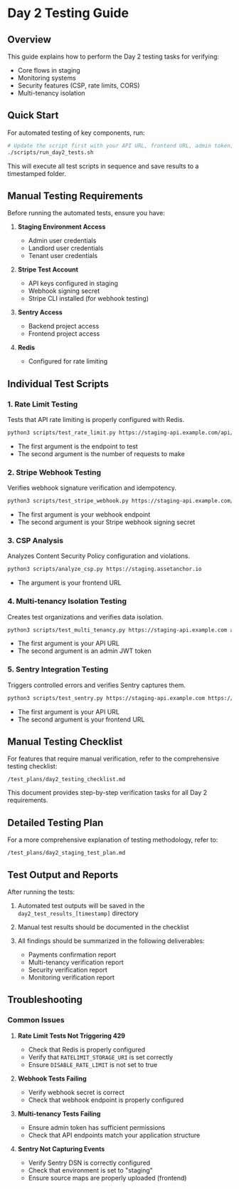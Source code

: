 # Day 2 Testing Guide

## Overview

This guide explains how to perform the Day 2 testing tasks for verifying:
- Core flows in staging
- Monitoring systems
- Security features (CSP, rate limits, CORS)
- Multi-tenancy isolation

## Quick Start

For automated testing of key components, run:

```bash
# Update the script first with your API URL, frontend URL, admin token, and webhook secret
./scripts/run_day2_tests.sh
```

This will execute all test scripts in sequence and save results to a timestamped folder.

## Manual Testing Requirements

Before running the automated tests, ensure you have:

1. **Staging Environment Access**
   - Admin user credentials
   - Landlord user credentials
   - Tenant user credentials

2. **Stripe Test Account**
   - API keys configured in staging
   - Webhook signing secret
   - Stripe CLI installed (for webhook testing)

3. **Sentry Access**
   - Backend project access
   - Frontend project access

4. **Redis**
   - Configured for rate limiting

## Individual Test Scripts

### 1. Rate Limit Testing

Tests that API rate limiting is properly configured with Redis.

```bash
python3 scripts/test_rate_limit.py https://staging-api.example.com/api/auth/login 20
```

- The first argument is the endpoint to test
- The second argument is the number of requests to make

### 2. Stripe Webhook Testing

Verifies webhook signature verification and idempotency.

```bash
python3 scripts/test_stripe_webhook.py https://staging-api.example.com/api/webhooks/stripe sk_test_webhook_secret
```

- The first argument is your webhook endpoint
- The second argument is your Stripe webhook signing secret

### 3. CSP Analysis

Analyzes Content Security Policy configuration and violations.

```bash
python3 scripts/analyze_csp.py https://staging.assetanchor.io
```

- The argument is your frontend URL

### 4. Multi-tenancy Isolation Testing

Creates test organizations and verifies data isolation.

```bash
python3 scripts/test_multi_tenancy.py https://staging-api.example.com admin_token
```

- The first argument is your API URL
- The second argument is an admin JWT token

### 5. Sentry Integration Testing

Triggers controlled errors and verifies Sentry captures them.

```bash
python3 scripts/test_sentry.py https://staging-api.example.com https://staging.assetanchor.io
```

- The first argument is your API URL
- The second argument is your frontend URL

## Manual Testing Checklist

For features that require manual verification, refer to the comprehensive testing checklist:

```
/test_plans/day2_testing_checklist.md
```

This document provides step-by-step verification tasks for all Day 2 requirements.

## Detailed Testing Plan

For a more comprehensive explanation of testing methodology, refer to:

```
/test_plans/day2_staging_test_plan.md
```

## Test Output and Reports

After running the tests:

1. Automated test outputs will be saved in the `day2_test_results_[timestamp]` directory
2. Manual test results should be documented in the checklist
3. All findings should be summarized in the following deliverables:

   - Payments confirmation report
   - Multi-tenancy verification report
   - Security verification report
   - Monitoring verification report

## Troubleshooting

### Common Issues

1. **Rate Limit Tests Not Triggering 429**
   - Check that Redis is properly configured
   - Verify that `RATELIMIT_STORAGE_URI` is set correctly
   - Ensure `DISABLE_RATE_LIMIT` is not set to true

2. **Webhook Tests Failing**
   - Verify webhook secret is correct
   - Check that webhook endpoint is properly configured

3. **Multi-tenancy Tests Failing**
   - Ensure admin token has sufficient permissions
   - Check that API endpoints match your application structure

4. **Sentry Not Capturing Events**
   - Verify Sentry DSN is correctly configured
   - Check that environment is set to "staging"
   - Ensure source maps are properly uploaded (frontend)
